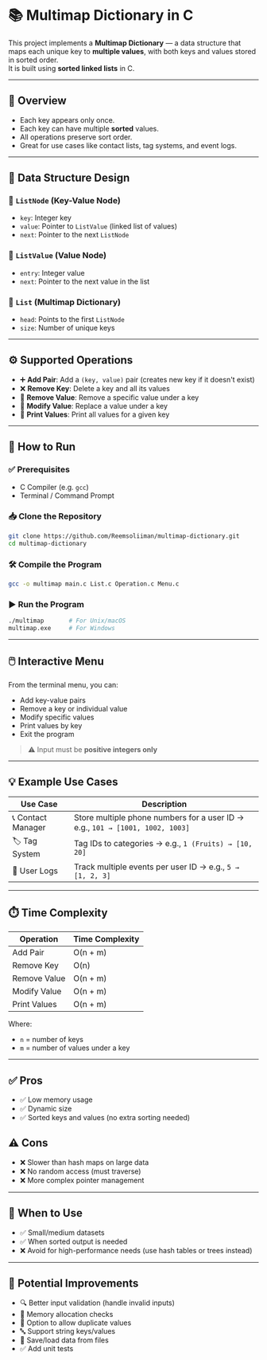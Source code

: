 
# 📚 Multimap Dictionary in C

This project implements a **Multimap Dictionary** — a data structure that maps each unique key to **multiple values**, with both keys and values stored in sorted order.  
It is built using **sorted linked lists** in C.

---

## 📌 Overview

- Each key appears only once.
- Each key can have multiple **sorted** values.
- All operations preserve sort order.
- Great for use cases like contact lists, tag systems, and event logs.

---

## 🧱 Data Structure Design

### 🔹 `ListNode` (Key-Value Node)
- `key`: Integer key  
- `value`: Pointer to `ListValue` (linked list of values)  
- `next`: Pointer to the next `ListNode`

### 🔸 `ListValue` (Value Node)
- `entry`: Integer value  
- `next`: Pointer to the next value in the list

### 🧩 `List` (Multimap Dictionary)
- `head`: Points to the first `ListNode`  
- `size`: Number of unique keys

---

## ⚙️ Supported Operations

- ➕ **Add Pair**: Add a `(key, value)` pair (creates new key if it doesn't exist)  
- ❌ **Remove Key**: Delete a key and all its values  
- 🧹 **Remove Value**: Remove a specific value under a key  
- 📝 **Modify Value**: Replace a value under a key  
- 📄 **Print Values**: Print all values for a given key

---

## 🧪 How to Run

### ✅ Prerequisites
- C Compiler (e.g. `gcc`)  
- Terminal / Command Prompt

### 📥 Clone the Repository

```bash
git clone https://github.com/Reemsoliiman/multimap-dictionary.git
cd multimap-dictionary
````

### 🛠️ Compile the Program

```bash
gcc -o multimap main.c List.c Operation.c Menu.c
```

### ▶️ Run the Program

```bash
./multimap       # For Unix/macOS
multimap.exe     # For Windows
```

---

## 🖱️ Interactive Menu

From the terminal menu, you can:

* Add key-value pairs
* Remove a key or individual value
* Modify specific values
* Print values by key
* Exit the program

> ⚠️ Input must be **positive integers only**

---

## 💡 Example Use Cases

| Use Case           | Description                                                                   |
| ------------------ | ----------------------------------------------------------------------------- |
| 📞 Contact Manager | Store multiple phone numbers for a user ID → e.g., `101 → [1001, 1002, 1003]` |
| 🏷️ Tag System     | Tag IDs to categories → e.g., `1 (Fruits) → [10, 20]`                         |
| 🧾 User Logs       | Track multiple events per user ID → e.g., `5 → [1, 2, 3]`                     |

---

## ⏱️ Time Complexity

| Operation    | Time Complexity |
| ------------ | --------------- |
| Add Pair     | O(n + m)        |
| Remove Key   | O(n)            |
| Remove Value | O(n + m)        |
| Modify Value | O(n + m)        |
| Print Values | O(n + m)        |

Where:

* `n` = number of keys
* `m` = number of values under a key

---

## ✅ Pros

* ✅ Low memory usage
* ✅ Dynamic size
* ✅ Sorted keys and values (no extra sorting needed)

## ⚠️ Cons

* ❌ Slower than hash maps on large data
* ❌ No random access (must traverse)
* ❌ More complex pointer management

---

## 🧠 When to Use

* ✅ Small/medium datasets
* ✅ When sorted output is needed
* ❌ Avoid for high-performance needs (use hash tables or trees instead)

---

## 🚀 Potential Improvements

* 🔍 Better input validation (handle invalid inputs)
* 🧠 Memory allocation checks
* 🔁 Option to allow duplicate values
* 🔤 Support string keys/values
* 💾 Save/load data from files
* ✅ Add unit tests

